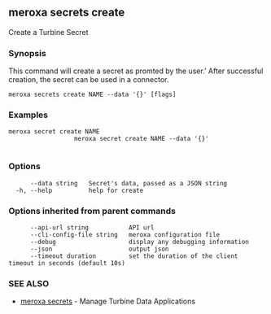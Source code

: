 ## meroxa secrets create

Create a Turbine Secret

### Synopsis

This command will create a secret as promted by the user.'
After successful creation, the secret can be used in a connector. 


```
meroxa secrets create NAME --data '{}' [flags]
```

### Examples

```
meroxa secret create NAME
		          meroxa secret create NAME --data '{}'
		
```

### Options

```
      --data string   Secret's data, passed as a JSON string
  -h, --help          help for create
```

### Options inherited from parent commands

```
      --api-url string           API url
      --cli-config-file string   meroxa configuration file
      --debug                    display any debugging information
      --json                     output json
      --timeout duration         set the duration of the client timeout in seconds (default 10s)
```

### SEE ALSO

* [meroxa secrets](meroxa_secrets.md)	 - Manage Turbine Data Applications

